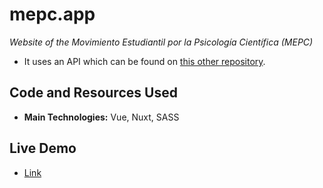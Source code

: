 # mepc.app

_Website of the Movimiento Estudiantil por la Psicología Científica (MEPC)_

- It uses an API which can be found on [this other repository](https://github.com/francosbenitez/mepc-backend).

## Code and Resources Used

- **Main Technologies:** Vue, Nuxt, SASS

## Live Demo

- [Link](https://mepc.app)
